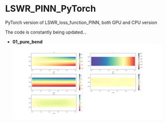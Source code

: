 # LSWR_PINN_PyTorch
PyTorch version of LSWR_loss_function_PINN, both GPU and CPU version   



   
The code is constantly being updated...
   
   



   
- **01_pure_bend**  
![01_pure_bend](./01_pure_bend/CPU/LLL.png)   
